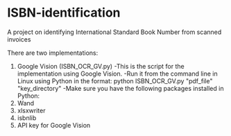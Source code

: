 # ISBN-identification
A project on identifying International Standard Book Number from scanned invoices

There are two implementations:
1. Google Vision (ISBN_OCR_GV.py)
-This is the script for the implementation using Google Vision. 
-Run it from the command line in Linux using Python in the format:
python ISBN_OCR_GV.py "pdf_file" "key_directory"
-Make sure you have the following packages installed in Python:
1. Wand
2. xlsxwriter
3. isbnlib
4. API key for Google Vision
